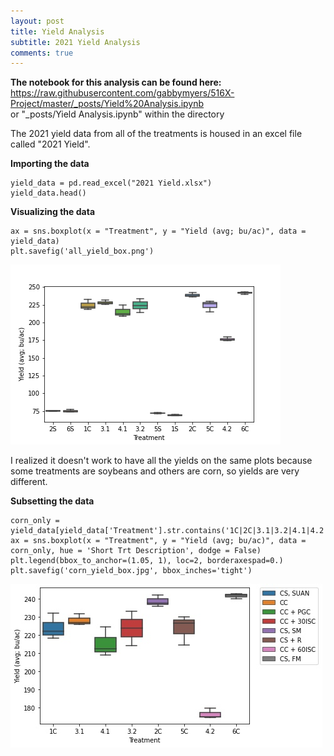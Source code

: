 ```yaml
---
layout: post
title: Yield Analysis
subtitle: 2021 Yield Analysis 
comments: true
---
```

**The notebook for this analysis can be found here:**     
https://raw.githubusercontent.com/gabbymyers/516X-Project/master/_posts/Yield%20Analysis.ipynb      
or  "_posts/Yield Analysis.ipynb" within the directory


The 2021 yield data from all of the treatments is housed in an excel file called "2021 Yield". 

**Importing the data**
~~~
yield_data = pd.read_excel("2021 Yield.xlsx")
yield_data.head()
~~~

**Visualizing the data**

~~~
ax = sns.boxplot(x = "Treatment", y = "Yield (avg; bu/ac)", data = yield_data)
plt.savefig('all_yield_box.png')
~~~
![box plot of yield by treatment](https://raw.githubusercontent.com/gabbymyers/516X-Project/master/_posts/all_yield_box.png)

I realized it doesn't work to have all the yields on the same plots because some treatments are soybeans and others are corn, so yields are very different.

**Subsetting the data**
~~~
corn_only = yield_data[yield_data['Treatment'].str.contains('1C|2C|3.1|3.2|4.1|4.2|5C|6C')]
ax = sns.boxplot(x = "Treatment", y = "Yield (avg; bu/ac)", data = corn_only, hue = 'Short Trt Description', dodge = False)
plt.legend(bbox_to_anchor=(1.05, 1), loc=2, borderaxespad=0.)
plt.savefig('corn_yield_box.jpg', bbox_inches='tight')
~~~
![box plot of yield by treatment, corn only](https://raw.githubusercontent.com/gabbymyers/516X-Project/master/_posts/corn_yield_box.jpg)
